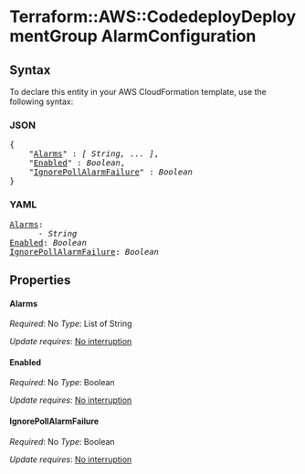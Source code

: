 # Terraform::AWS::CodedeployDeploymentGroup AlarmConfiguration

## Syntax

To declare this entity in your AWS CloudFormation template, use the following syntax:

### JSON

<pre>
{
    "<a href="#alarms" title="Alarms">Alarms</a>" : <i>[ String, ... ]</i>,
    "<a href="#enabled" title="Enabled">Enabled</a>" : <i>Boolean</i>,
    "<a href="#ignorepollalarmfailure" title="IgnorePollAlarmFailure">IgnorePollAlarmFailure</a>" : <i>Boolean</i>
}
</pre>

### YAML

<pre>
<a href="#alarms" title="Alarms">Alarms</a>: <i>
      - String</i>
<a href="#enabled" title="Enabled">Enabled</a>: <i>Boolean</i>
<a href="#ignorepollalarmfailure" title="IgnorePollAlarmFailure">IgnorePollAlarmFailure</a>: <i>Boolean</i>
</pre>

## Properties

#### Alarms

_Required_: No
_Type_: List of String

_Update requires_: [No interruption](https://docs.aws.amazon.com/AWSCloudFormation/latest/UserGuide/using-cfn-updating-stacks-update-behaviors.html#update-no-interrupt)

#### Enabled

_Required_: No
_Type_: Boolean

_Update requires_: [No interruption](https://docs.aws.amazon.com/AWSCloudFormation/latest/UserGuide/using-cfn-updating-stacks-update-behaviors.html#update-no-interrupt)

#### IgnorePollAlarmFailure

_Required_: No
_Type_: Boolean

_Update requires_: [No interruption](https://docs.aws.amazon.com/AWSCloudFormation/latest/UserGuide/using-cfn-updating-stacks-update-behaviors.html#update-no-interrupt)

